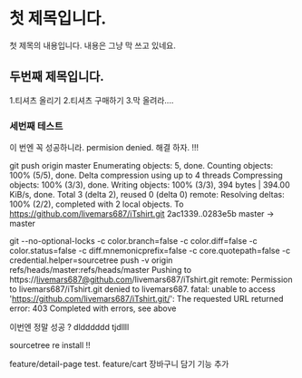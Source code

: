 # 첫 제목입니다.
첫 제목의 내용입니다.
내용은 그냥 막 쓰고 있네요.

## 두번째 제목입니다.
1.티셔츠 올리기
2.티셔츠 구매하기
3.막 올려라....

### 세번째 테스트 
이 번엔 꼭 성공하니라.
permision denied. 해결 하자. !!!

git push origin master
Enumerating objects: 5, done.
Counting objects: 100% (5/5), done.
Delta compression using up to 4 threads
Compressing objects: 100% (3/3), done.
Writing objects: 100% (3/3), 394 bytes | 394.00 KiB/s, done.
Total 3 (delta 2), reused 0 (delta 0)
remote: Resolving deltas: 100% (2/2), completed with 2 local objects.
To https://github.com/livemars687/iTshirt.git
   2ac1339..0283e5b  master -> master

   git --no-optional-locks -c color.branch=false -c color.diff=false -c color.status=false -c diff.mnemonicprefix=false -c core.quotepath=false -c credential.helper=sourcetree push -v origin refs/heads/master:refs/heads/master 
Pushing to https://livemars687@github.com/livemars687/iTshirt.git
remote: Permission to livemars687/iTshirt.git denied to livemars687.
fatal: unable to access 'https://github.com/livemars687/iTshirt.git/': The requested URL returned error: 403
Completed with errors, see above

이번엔 정말 성공 ?
dldddddd tjdllll

sourcetree re install !!

feature/detail-page test.
feature/cart 장바구니 담기 기능 추가










